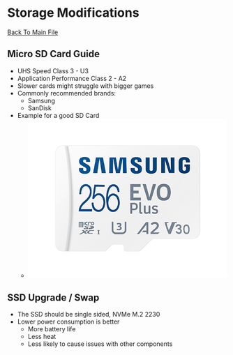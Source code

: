 # Storage Modifications
[Back To Main File](../README.md)

## Micro SD Card Guide
- UHS Speed Class 3 - U3
- Application Performance Class 2 - A2
- Slower cards might struggle with bigger games
- Commonly recommended brands:
    - Samsung
    - SanDisk
- Example for a good SD Card
    - ![Samsung EVO Plus 256GB MicroSD Card](../Images/Storage/Samsung_EVO_PLUS_MicroSD.png)

## SSD Upgrade / Swap
- The SSD should be single sided, NVMe M.2 2230
- Lower power consumption is better
    - More battery life
    - Less heat
    - Less likely to cause issues with other components

